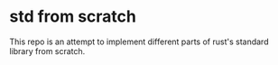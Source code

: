 # std from scratch

This repo is an attempt to implement different parts of rust's standard library from scratch.
